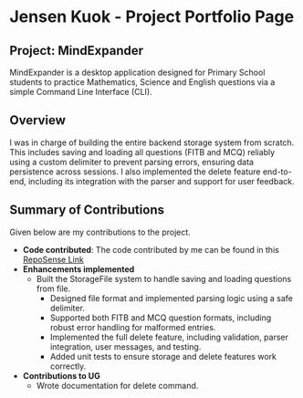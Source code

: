 # Jensen Kuok - Project Portfolio Page

## Project: MindExpander
MindExpander is a desktop application designed for Primary School students to practice Mathematics, Science and English
questions via a simple Command Line Interface (CLI).

## Overview
I was in charge of building the entire backend storage system from scratch. This includes saving and loading all 
questions (FITB and MCQ) reliably using a custom delimiter to prevent parsing errors, ensuring data persistence across 
sessions. I also implemented the delete feature end-to-end, including its integration with the parser and support for 
user feedback.

## Summary of Contributions
Given below are my contributions to the project.

* __Code contributed__:  The code contributed by me can be found in this [RepoSense Link](https://nus-cs2113-ay2425s2.github.io/tp-dashboard/?search=jensen&sort=groupTitle&sortWithin=title&timeframe=commit&mergegroup=&groupSelect=groupByRepos&breakdown=true&checkedFileTypes=docs~functional-code~test-code~other&since=2025-02-21&tabOpen=true&tabType=authorship&tabAuthor=Jensenkuok&tabRepo=AY2425S2-CS2113-F12-3%2Ftp%5Bmaster%5D&authorshipIsMergeGroup=false&authorshipFileTypes=docs~functional-code~test-code&authorshipIsBinaryFileTypeChecked=false&authorshipIsIgnoredFilesChecked=false)
* __Enhancements implemented__
    * Built the StorageFile system to handle saving and loading questions from file.
      * Designed file format and implemented parsing logic using a safe delimiter.
      * Supported both FITB and MCQ question formats, including robust error handling for malformed entries.
      * Implemented the full delete feature, including validation, parser integration, user messages, and testing.
      * Added unit tests to ensure storage and delete features work correctly.
* __Contributions to UG__
    * Wrote documentation for delete command.

